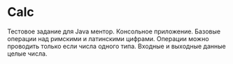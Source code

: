 # Calc
Тестовое задание для Java ментор.
Консольное приложение.
Базовые операции над римскими и латинскими цифрами.
Операции можно проводить только если числа одного типа.
Входные и выходные данные целые числа.
